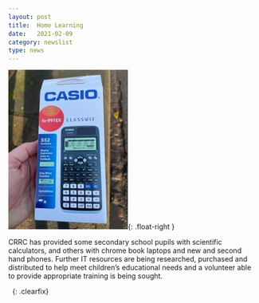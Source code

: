 ```yaml
---
layout: post
title:  Home Learning
date:   2021-02-09
category: newslist
type: news
---
```


![A scientific calculator in its box](/images/2021-02-09-home-learning.jpg){: .float-right }

CRRC has provided some secondary school pupils with scientific calculators, and others with chrome book laptops and new and second hand phones.  Further IT resources are being researched, purchased and distributed to help meet children’s educational needs and a volunteer able to provide appropriate training is being sought.

&nbsp;
{: .clearfix}
